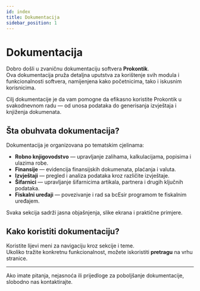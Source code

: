 ```yaml
---
id: index
title: Dokumentacija
sidebar_position: 1
---
```


# Dokumentacija

Dobro došli u zvaničnu dokumentaciju softvera **Prokontik**.  
Ova dokumentacija pruža detaljna uputstva za korištenje svih modula i funkcionalnosti softvera, namijenjena kako početnicima, tako i iskusnim korisnicima.

Cilj dokumentacije je da vam pomogne da efikasno koristite Prokontik u svakodnevnom radu — od unosa podataka do generisanja izvještaja i knjiženja dokumenata.

## Šta obuhvata dokumentacija?

Dokumentacija je organizovana po tematskim cjelinama:
- **Robno knjigovodstvo** — upravljanje zalihama, kalkulacijama, popisima i ulazima robe.
- **Finansije** — evidencija finansijskih dokumenata, plaćanja i valuta.
- **Izvještaji** — pregled i analiza podataka kroz različite izvještaje.
- **Šifarnici** — upravljanje šifarnicima artikala, partnera i drugih ključnih podataka.
- **Fiskalni uređaji** — povezivanje i rad sa bcEsir programom te fiskalnim uređajem.

Svaka sekcija sadrži jasna objašnjenja, slike ekrana i praktične primjere.

## Kako koristiti dokumentaciju?

Koristite lijevi meni za navigaciju kroz sekcije i teme.  
Ukoliko tražite konkretnu funkcionalnost, možete iskoristiti **pretragu** na vrhu stranice.

---

Ako imate pitanja, nejasnoća ili prijedloge za poboljšanje dokumentacije, slobodno nas kontaktirajte.
